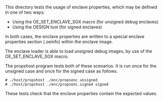 
This directory tests the usage of enclave properties, which may be defined
in one of two ways:

- Using the OE_SET_ENCLAVE_SGX macro (for unsigned debug enclaves)
- Using the OESIGN tool (for signed enclaves)

In both cases, the enclave properties are written to a special enclave
properties section (.oeinfo) within the enclave image.

The enclave loader is able to load unsigned debug images, by use of the
OE_SET_ENCLAVE_SGX macro.

The propshost program tests both of these scenarios. It is run once for 
the unsigned case and once for the signed case as follows.

```
# ./host/propshost ./enc/propsenc unsigned
# ./host/propshost ./enc/propsenc.signed signed
```

These tests check that the enclave properties contain the expected values.
